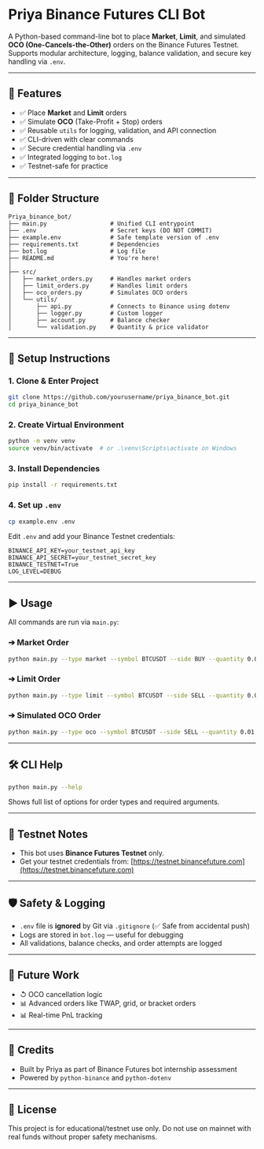 #  Priya Binance Futures CLI Bot

A Python-based command-line bot to place **Market**, **Limit**, and simulated **OCO (One-Cancels-the-Other)** orders on the Binance Futures Testnet. Supports modular architecture, logging, balance validation, and secure key handling via `.env`.

---

## 🚀 Features

* ✅ Place **Market** and **Limit** orders
* ✅ Simulate **OCO** (Take-Profit + Stop) orders
* ✅ Reusable `utils` for logging, validation, and API connection
* ✅ CLI-driven with clear commands
* ✅ Secure credential handling via `.env`
* ✅ Integrated logging to `bot.log`
* ✅ Testnet-safe for practice

---

## 📁 Folder Structure

```
Priya_binance_bot/
├── main.py                  # Unified CLI entrypoint
├── .env                     # Secret keys (DO NOT COMMIT)
├── example.env              # Safe template version of .env
├── requirements.txt         # Dependencies
├── bot.log                  # Log file
├── README.md                # You're here!
│
├── src/
│   ├── market_orders.py     # Handles market orders
│   ├── limit_orders.py      # Handles limit orders
│   ├── oco_orders.py        # Simulates OCO orders
│   └── utils/
│       ├── api.py           # Connects to Binance using dotenv
│       ├── logger.py        # Custom logger
│       ├── account.py       # Balance checker
│       └── validation.py    # Quantity & price validator
```

---

## 🔧 Setup Instructions

### 1. Clone & Enter Project

```bash
git clone https://github.com/yourusername/priya_binance_bot.git
cd priya_binance_bot
```

### 2. Create Virtual Environment

```bash
python -m venv venv
source venv/bin/activate  # or .\venv\Scripts\activate on Windows
```

### 3. Install Dependencies

```bash
pip install -r requirements.txt
```

### 4. Set up `.env`

```bash
cp example.env .env
```

Edit `.env` and add your Binance Testnet credentials:

```env
BINANCE_API_KEY=your_testnet_api_key
BINANCE_API_SECRET=your_testnet_secret_key
BINANCE_TESTNET=True
LOG_LEVEL=DEBUG
```

---

## ▶️ Usage

All commands are run via `main.py`:

### ➔ Market Order

```bash
python main.py --type market --symbol BTCUSDT --side BUY --quantity 0.01
```

### ➔ Limit Order

```bash
python main.py --type limit --symbol BTCUSDT --side SELL --quantity 0.01 --price 70000
```

### ➔ Simulated OCO Order

```bash
python main.py --type oco --symbol BTCUSDT --side SELL --quantity 0.01 --tp 71000 --stop 68000 --sl 67900
```

---

## 🛠️ CLI Help

```bash
python main.py --help
```

Shows full list of options for order types and required arguments.

---

## 🧪 Testnet Notes

* This bot uses **Binance Futures Testnet** only.
* Get your testnet credentials from:
  [https://testnet.binancefuture.com](https://testnet.binancefuture.com)

---

## 🛡️ Safety & Logging

* `.env` file is **ignored** by Git via `.gitignore` (✅ Safe from accidental push)
* Logs are stored in `bot.log` — useful for debugging
* All validations, balance checks, and order attempts are logged

---

## 🧠 Future Work

* ↺ OCO cancellation logic
* 📊 Advanced orders like TWAP, grid, or bracket orders
* 📊 Real-time PnL tracking

---

## 🤝 Credits

* Built by Priya as part of Binance Futures bot internship assessment
* Powered by `python-binance` and `python-dotenv`

---

## 📄 License

This project is for educational/testnet use only. Do not use on mainnet with real funds without proper safety mechanisms.

```
```
